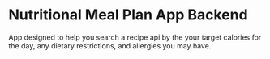 # Nutritional Meal Plan App Backend

App designed to help you search a recipe api by the your target calories for the day, any dietary restrictions, and allergies you may have.